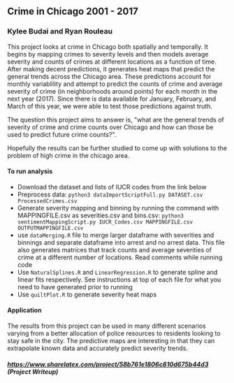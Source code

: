 ## Crime in Chicago 2001 - 2017
### Kylee Budai and Ryan Rouleau

This project looks at crime in Chicago both spatially and temporally.  It begins by mapping crimes to severity levels and then models average severity and counts of crimes at different locations as a function of time.  After making decent predictions, it generates heat maps that predict the general trends across the Chicago area.  These predictions account for monthly variablility and attempt to predict the counts of crime and average severity of crime (in neighborhoods around points) for each month in the next year (2017).  Since there is data available for January, February, and March of this year, we were able to test those predictions against truth.

The question this project aims to answer is, "what are the general trends of severity of crime and crime counts over Chicago and how can those be used to predict future crime counts?".

Hopefully the results can be further studied to come up with solutions to the problem of high crime in the chicago area.

#### To run analysis
* Download the dataset and lists of IUCR codes from the link below
* Preprocess data: `python3 dataImportScriptFull.py DATASET.csv ProcessedCrimes.csv`
* Generate severity mapping and binning by running the command with MAPPINGFILE.csv as severities.csv and bins.csv: `python3 sentimentMappingScript.py IUCR_Codes.csv MAPPINGFILE.csv OUTPUTMAPPINGFILE.csv`
* use `dataMerging.R` file to merge larger dataframe with severities and binnings and separate dataframe into arrest and no arrest data.  This file also generates matrices that track counts and average severities of crime at a different number of locations.  Read comments while running code
* Use `NaturalSplines.R` and `LinearRegression.R` to generate spline and linear fits respectively.  See instructions at top of each file for what you need to have generated prior to running
* Use `quiltPlot.R` to generate severity heat maps

#### Application
The results from this project can be used in many different scenarios varying from a better allocation of police resources to residents looking to stay safe in the city.  The predictive maps are interesting in that they can extrapolate known data and accurately predict severity trends.  

##### https://www.sharelatex.com/project/58b761e1806c810d675b44d3 (Project Writeup)
